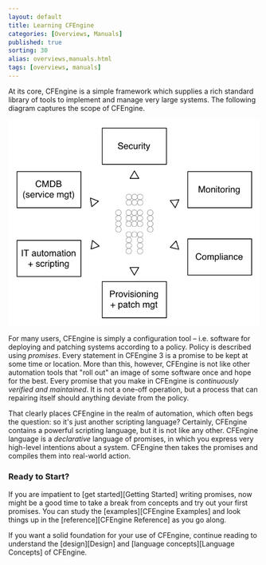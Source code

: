 ```yaml
---
layout: default
title: Learning CFEngine 
categories: [Overviews, Manuals]
published: true
sorting: 30
alias: overviews,manuals.html
tags: [overviews, manuals]
---
```


At its core, CFEngine is a simple framework which supplies a rich standard 
library of tools to implement and manage very large systems. The following 
diagram captures the scope of CFEngine.

![The Scope of CFEngine](manuals-scope.png)

For many users, CFEngine is simply a configuration tool – i.e. software
for deploying and patching systems according to a policy. Policy is
described using *promises*. Every statement in CFEngine 3 is a promise to
be kept at some time or location. More than this, however, CFEngine is
not like other automation tools that "roll out" an image of some
software once and hope for the best. Every promise that you make in
CFEngine is *continuously verified and maintained*. It is not a one-off
operation, but a process that can repairing itself should anything
deviate from the policy.

That clearly places CFEngine in the realm of automation, which often
begs the question: so it's just another scripting language? Certainly,
CFEngine contains a powerful scripting language, but it is not like any
other. CFEngine language is a *declarative* language of promises, in which you
express very high-level intentions about a system. CFEngine then takes
the promises and compiles them into real-world action.


### Ready to Start?

If you are impatient to [get started][Getting Started] writing promises,
now might be a good time to take a break from concepts and try out your first 
promises. You can study the [examples][CFEngine Examples] and look things up 
in the [reference][CFEngine Reference] as you go along.

If you want a solid foundation for your use of CFEngine, continue reading to 
understand the [design][Design] and [language concepts][Language Concepts] of 
CFEngine.
